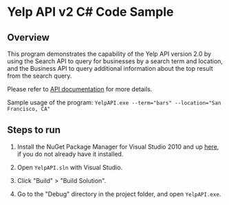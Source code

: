 ﻿# Yelp API v2 C# Code Sample

## Overview
This program demonstrates the capability of the Yelp API version 2.0
by using the Search API to query for businesses by a search term and location,
and the Business API to query additional information about the top result
from the search query.

Please refer to [API documentation](http://www.yelp.com/developers/documentation)
for more details.

Sample usage of the program:
`YelpAPI.exe --term="bars" --location="San Francisco, CA"`


## Steps to run

1. Install the NuGet Package Manager for Visual Studio 2010 and up
[here](http://visualstudiogallery.msdn.microsoft.com/27077b70-9dad-4c64-adcf-c7cf6bc9970c),
if you do not already have it installed.

2. Open `YelpAPI.sln` with Visual Studio.

3. Click "Build" > "Build Solution".

4. Go to the "Debug" directory in the project folder, and open `YelpAPI.exe`.